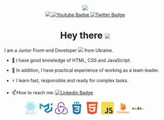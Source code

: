 <div id="header" align="center">
  <img src="https://media.giphy.com/media/M9gbBd9nbDrOTu1Mqx/giphy.gif" width="100"/>
  <div id="badges">
  <a href="https://www.linkedin.com/in/vidiborets">
    <img heigth="50"  width="50" src="https://cdn-icons-png.flaticon.com/128/145/145807.png"/>
  </a>
  <a href="https://twitter.com/vidiborets">
    <img heigth="50" margin-left=20px  width="50" src="https://cdn-icons-png.flaticon.com/128/3670/3670151.png" alt="Youtube Badge"/>
  </a>
  <a href="https://www.facebook.com/profile.php?id=100002271441915">
    <img heigth="50"  width="50" src="https://cdn-icons-png.flaticon.com/512/145/145802.png" alt="Twitter Badge"/>
  </a>
</div>
  <h1>
  Hey there
  <img src="https://media.giphy.com/media/hvRJCLFzcasrR4ia7z/giphy.gif" width="30px"/>
</h1>
</div>
I am a Junior Front-end Developer <img src="https://media.giphy.com/media/WUlplcMpOCEmTGBtBW/giphy.gif" width="30"> from Ukraine.

- :telescope: I have good knowledge of HTML, CSS and JavaScript.

- :seedling: In addition, I have practical experience of working as a team leader.

- :zap: I learn fast, responsible and ready for complex tasks.

- :mailbox:How to reach me: [![Linkedin Badge](https://img.shields.io/badge/-Vidiborets-blue?style=flat&logo=Linkedin&logoColor=white)](https://www.linkedin.com/in/vidiborets)
<div align="center">
  <img src="https://github.com/devicons/devicon/blob/master/icons/react/react-original-wordmark.svg" title="React" alt="React" width="40" height="40"/>&nbsp;
  <img src="https://github.com/devicons/devicon/blob/master/icons/materialui/materialui-original.svg" title="Material UI" alt="Material UI" width="40" height="40"/>&nbsp;
  <img src="https://github.com/devicons/devicon/blob/master/icons/redux/redux-original.svg" title="Redux" alt="Redux " width="40" height="40"/>&nbsp;
  <img src="https://github.com/devicons/devicon/blob/master/icons/css3/css3-plain-wordmark.svg"  title="CSS3" alt="CSS" width="40" height="40"/>&nbsp;
  <img src="https://github.com/devicons/devicon/blob/master/icons/html5/html5-original.svg" title="HTML5" alt="HTML" width="40" height="40"/>&nbsp;
  <img src="https://github.com/devicons/devicon/blob/master/icons/javascript/javascript-original.svg" title="JavaScript" alt="JavaScript" width="40" height="40"/>&nbsp;
  <img src="https://github.com/devicons/devicon/blob/master/icons/firebase/firebase-plain-wordmark.svg" title="Firebase" alt="Firebase" width="40" height="40"/>&nbsp;
  <img src="https://github.com/devicons/devicon/blob/master/icons/nodejs/nodejs-original-wordmark.svg" title="NodeJS" alt="NodeJS" width="40" height="40"/>&nbsp;
</div>

    
